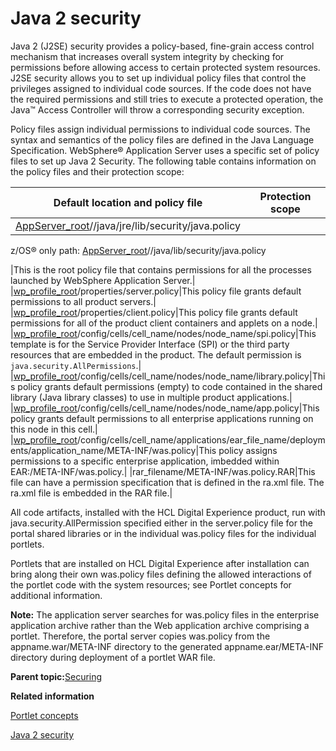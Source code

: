 # Java 2 security 

Java 2 \(J2SE\) security provides a policy-based, fine-grain access control mechanism that increases overall system integrity by checking for permissions before allowing access to certain protected system resources. J2SE security allows you to set up individual policy files that control the privileges assigned to individual code sources. If the code does not have the required permissions and still tries to execute a protected operation, the Java™ Access Controller will throw a corresponding security exception.

Policy files assign individual permissions to individual code sources. The syntax and semantics of the policy files are defined in the Java Language Specification. WebSphere® Application Server uses a specific set of policy files to set up Java 2 Security. The following table contains information on the policy files and their protection scope:

|Default location and policy file|Protection scope|
|--------------------------------|----------------|
|[AppServer\_root](../reference/wpsdirstr.md#was_root)//java/jre/lib/security/java.policy

z/OS® only path: [AppServer\_root](../reference/wpsdirstr.md#was_root)//java/lib/security/java.policy

|This is the root policy file that contains permissions for all the processes launched by WebSphere Application Server.|
|[wp\_profile\_root](../reference/wpsdirstr.md#wp_profile_root)/properties/server.policy|This policy file grants default permissions to all product servers.|
|[wp\_profile\_root](../reference/wpsdirstr.md#wp_profile_root)/properties/client.policy|This policy file grants default permissions for all of the product client containers and applets on a node.|
|[wp\_profile\_root](../reference/wpsdirstr.md#wp_profile_root)/config/cells/cell\_name/nodes/node\_name/spi.policy|This template is for the Service Provider Interface \(SPI\) or the third party resources that are embedded in the product. The default permission is `java.security.AllPermissions`.|
|[wp\_profile\_root](../reference/wpsdirstr.md#wp_profile_root)/config/cells/cell\_name/nodes/node\_name/library.policy|This policy grants default permissions \(empty\) to code contained in the shared library \(Java library classes\) to use in multiple product applications.|
|[wp\_profile\_root](../reference/wpsdirstr.md#wp_profile_root)/config/cells/cell\_name/nodes/node\_name/app.policy|This policy grants default permissions to all enterprise applications running on this node in this cell.|
|[wp\_profile\_root](../reference/wpsdirstr.md#wp_profile_root)/config/cells/cell\_name/applications/ear\_file\_name/deployments/application\_name/META-INF/was.policy|This policy assigns permissions to a specific enterprise application, imbedded within EAR:/META-INF/was.policy.|
|rar\_filename/META-INF/was.policy.RAR|This file can have a permission specification that is defined in the ra.xml file. The ra.xml file is embedded in the RAR file.|

All code artifacts, installed with the HCL Digital Experience product, run with java.security.AllPermission specified either in the server.policy file for the portal shared libraries or in the individual was.policy files for the individual portlets.

Portlets that are installed on HCL Digital Experience after installation can bring along their own was.policy files defining the allowed interactions of the portlet code with the system resources; see Portlet concepts for additional information.

**Note:** The application server searches for was.policy files in the enterprise application archive rather than the Web application archive comprising a portlet. Therefore, the portal server copies was.policy from the appname.war/META-INF directory to the generated appname.ear/META-INF directory during deployment of a portlet WAR file.

**Parent topic:**[Securing](../security/securing_wp.md)

**Related information**  


[Portlet concepts ](../dev-portlet/wpsbpc.md)

[Java 2 security](https://www.ibm.com/docs/en/SSAW57_8.5.5/com.ibm.websphere.nd.multiplatform.doc/ae/csec_rsecmgr2.html)

